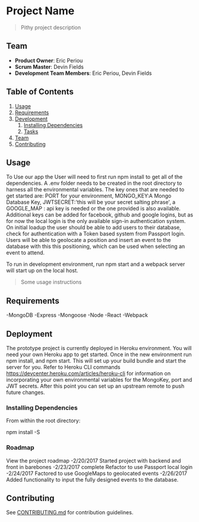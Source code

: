 # Project Name

> Pithy project description

## Team

  - __Product Owner__: Eric Periou  
  - __Scrum Master__: Devin Fields
  - __Development Team Members__: Eric Periou, Devin Fields

## Table of Contents

1. [Usage](#Usage)
1. [Requirements](#requirements)
1. [Development](#development)
    1. [Installing Dependencies](#installing-dependencies)
    1. [Tasks](#tasks)
1. [Team](#team)
1. [Contributing](#contributing)

## Usage
To Use our app the User will need to first run npm install to get all of the dependencies.
A .env folder needs to be created in the root directory to harness all the environmental variables. The key ones that are needed to get started are: PORT for your environment, MONGO_KEY:A Mongo Database Key, JWTSECRET:'this will be your secret salting phrase', a GOOGLE_MAP : api key is needed or the one provided is also available. Additional keys can be added for facebook, github and google logins, but as for now the local login is the only available sign-in authentication system.
On initial loadup the user should be able to add users to their database, check for authentication with a Token based system from Passport login.
Users will be able to geolocate a position and insert an event to the database with this this positioning, which can be used when selecting an event to attend.

To run in development environment, run npm start and a webpack server will start up on the local host.
> Some usage instructions

## Requirements
-MongoDB
-Express
-Mongoose
-Node
-React
-Webpack

## Deployment
 The prototype project is currently deployed in Heroku environment. You will need your own Heroku app to get started. Once in the new environment run npm install, and npm start. This will set up your build bundle and start the server for you. Refer to Heroku CLI commands https://devcenter.heroku.com/articles/heroku-cli for information on incorporating your own environmental variables for the MongoKey, port and JWT secrets. After this point you can set up an upstream remote to push future changes.

### Installing Dependencies

From within the root directory:

npm install -S <package>


### Roadmap

View the project roadmap
-2/20/2017 Started project with backend and front in barebones
-2/23/2017 complete Refactor to use Passport local login
-2/24/2017 Factored to use GoogleMaps to geolocated events
-2/26/2017 Added functionality to input the fully designed events to the database.



## Contributing

See [CONTRIBUTING.md](CONTRIBUTING.md) for contribution guidelines.
